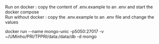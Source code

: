 Run on docker :
copy the content of .env.example to an .env and start the docker compose  
Run without docker : copy the .env.example to an .env file and change the values

docker run --name mongo-unic -p5050:27017 -v ~/UMinho/PRI/TPPRI/data:/data/db -d mongo
